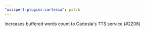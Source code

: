 ```yaml
---
"wizzpert-plugins-cartesia": patch
---
```


Increases buffered words count to Cartesia's TTS service (#2206)
